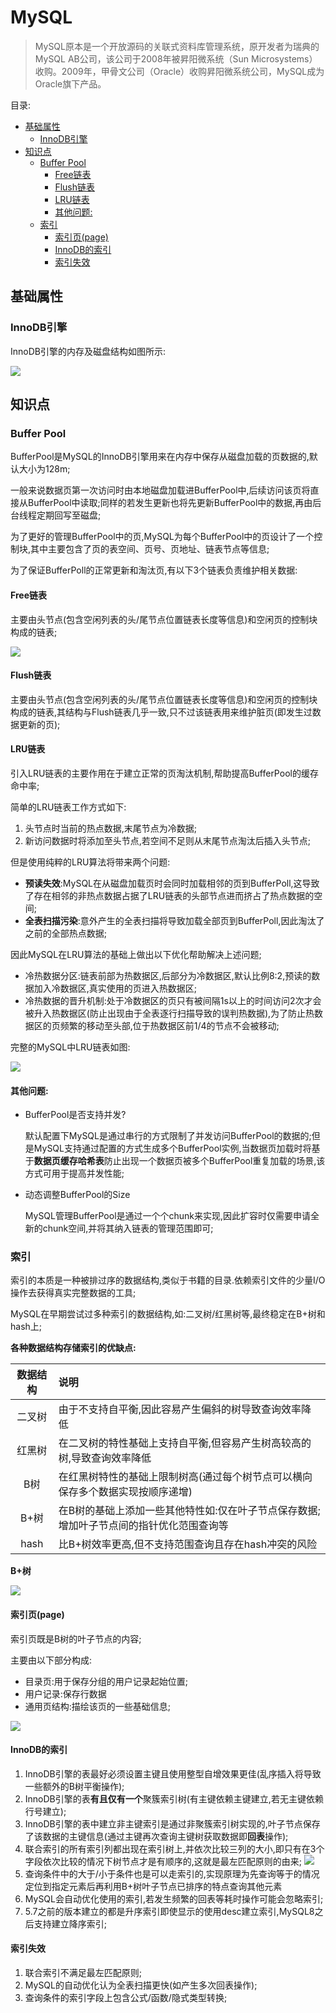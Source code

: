 # MySQL <!-- omit in toc -->

> MySQL原本是一个开放源码的关联式资料库管理系统，原开发者为瑞典的MySQL AB公司，该公司于2008年被昇阳微系统（Sun Microsystems）收购。2009年，甲骨文公司（Oracle）收购昇阳微系统公司，MySQL成为Oracle旗下产品。

目录:

- [基础属性](#基础属性)
  - [InnoDB引擎](#innodb引擎)
- [知识点](#知识点)
  - [Buffer Pool](#buffer-pool)
    - [Free链表](#free链表)
    - [Flush链表](#flush链表)
    - [LRU链表](#lru链表)
    - [其他问题:](#其他问题)
  - [索引](#索引)
    - [索引页(page)](#索引页page)
    - [InnoDB的索引](#innodb的索引)
    - [索引失效](#索引失效)

## 基础属性

### InnoDB引擎

InnoDB引擎的内存及磁盘结构如图所示:

![](./MySQL-img-4.png)

## 知识点

### Buffer Pool

BufferPool是MySQL的InnoDB引擎用来在内存中保存从磁盘加载的页数据的,默认大小为128m;

一般来说数据页第一次访问时由本地磁盘加载进BufferPool中,后续访问该页将直接从BufferPool中读取;同样的若发生更新也将先更新BufferPool中的数据,再由后台线程定期回写至磁盘;

为了更好的管理BufferPool中的页,MySQL为每个BufferPool中的页设计了一个控制块,其中主要包含了页的表空间、页号、页地址、链表节点等信息;

为了保证BufferPoll的正常更新和淘汰页,有以下3个链表负责维护相关数据:

#### Free链表

主要由头节点(包含空闲列表的头/尾节点位置链表长度等信息)和空闲页的控制块构成的链表;

![](./MySQL-img-5.png)

#### Flush链表

主要由头节点(包含空闲列表的头/尾节点位置链表长度等信息)和空闲页的控制块构成的链表,其结构与Flush链表几乎一致,只不过该链表用来维护脏页(即发生过数据更新的页);

#### LRU链表

引入LRU链表的主要作用在于建立正常的页淘汰机制,帮助提高BufferPool的缓存命中率;

简单的LRU链表工作方式如下:

1. 头节点时当前的热点数据,末尾节点为冷数据;
2. 新访问数据时将添加至头节点,若空间不足则从末尾节点淘汰后插入头节点;

但是使用纯粹的LRU算法将带来两个问题:

- **预读失效**:MySQL在从磁盘加载页时会同时加载相邻的页到BufferPoll,这导致了存在相邻的非热点数据占据了LRU链表的头部节点进而挤占了热点数据的空间;
- **全表扫描污染**:意外产生的全表扫描将导致加载全部页到BufferPoll,因此淘汰了之前的全部热点数据;

因此MySQL在LRU算法的基础上做出以下优化帮助解决上述问题;

- 冷热数据分区:链表前部为热数据区,后部分为冷数据区,默认比例8:2,预读的数据加入冷数据区,真实使用的页进入热数据区;
- 冷热数据的晋升机制:处于冷数据区的页只有被间隔1s以上的时间访问2次才会被升入热数据区(防止出现由于全表逐行扫描导致的误判热数据),为了防止热数据区的页频繁的移动至头部,位于热数据区前1/4的节点不会被移动;

完整的MySQL中LRU链表如图:

![](./MySQL-img-6.png)

#### 其他问题:

- BufferPool是否支持并发?
  
  默认配置下MySQL是通过串行的方式限制了并发访问BufferPool的数据的;但是MySQL支持通过配置的方式生成多个BufferPool实例,当数据页加载时将基于**数据页缓存哈希表**防止出现一个数据页被多个BufferPool重复加载的场景,该方式可用于提高并发性能;

- 动态调整BufferPool的Size
  
  MySQL管理BufferPool是通过一个个chunk来实现,因此扩容时仅需要申请全新的chunk空间,并将其纳入链表的管理范围即可;

### 索引

索引的本质是一种被排过序的数据结构,类似于书籍的目录.依赖索引文件的少量I/O操作去获得真实完整数据的工具;

MySQL在早期尝试过多种索引的数据结构,如:二叉树/红黑树等,最终稳定在B+树和hash上;

**各种数据结构存储索引的优缺点:**

| 数据结构 | 说明                                                                                    |
| :------: | :-------------------------------------------------------------------------------------- |
|  二叉树  | 由于不支持自平衡,因此容易产生偏斜的树导致查询效率降低                                   |
|  红黑树  | 在二叉树的特性基础上支持自平衡,但容易产生树高较高的树,导致查询效率降低                  |
|   B树    | 在红黑树特性的基础上限制树高(通过每个树节点可以横向保存多个数据实现按顺序递增)          |
|   B+树   | 在B树的基础上添加一些其他特性如:仅在叶子节点保存数据;增加叶子节点间的指针优化范围查询等 |
|   hash   | 比B+树效率更高,但不支持范围查询且存在hash冲突的风险                                     |

**B+树**

![](./MySQL-img-1.png)

#### 索引页(page)

索引页既是B树的叶子节点的内容;

主要由以下部分构成:

- 目录页:用于保存分组的用户记录起始位置;
- 用户记录:保存行数据
- 通用页结构:描绘该页的一些基础信息;

![](./MySQL-img-3.png)

#### InnoDB的索引

1. InnoDB引擎的表最好必须设置主键且使用整型自增效果更佳(乱序插入将导致一些额外的B树平衡操作);
2. InnoDB引擎的表**有且仅有一个**聚簇索引树(有主键依赖主键建立,若无主键依赖行号建立);
3. InnoDB引擎的表中建立非主键索引是通过非聚簇索引树实现的,叶子节点保存了该数据的主键信息(通过主键再次查询主键树获取数据即**回表**操作);
4. 联合索引的所有索引列都出现在索引树上,并依次比较三列的大小,即只有在3个字段依次比较的情况下树节点才是有顺序的,这就是最左匹配原则的由来;
   ![](./MySQL-img-2.jpg)
5. 查询条件中的大于/小于条件也是可以走索引的,实现原理为先查询等于的情况定位到指定元素后再利用B+树叶子节点已排序的特点查询其他元素
6. MySQL会自动优化使用的索引,若发生频繁的回表等耗时操作可能会忽略索引;
7. 5.7之前的版本建立的都是升序索引即使显示的使用desc建立索引,MySQL8之后支持建立降序索引;

#### 索引失效

1. 联合索引不满足最左匹配原则;
2. MySQL的自动优化认为全表扫描更快(如产生多次回表操作);
3. 查询条件的索引字段上包含公式/函数/隐式类型转换;